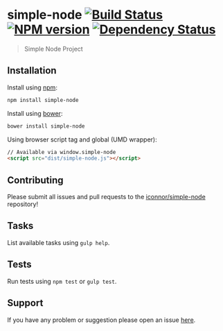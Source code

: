 # simple-node [![Build Status](http://img.shields.io/travis/iconnor/simple-node.svg?style=flat)](http://travis-ci.org/iconnor/simple-node) [![NPM version](http://img.shields.io/npm/v/simple-node.svg?style=flat)](https://www.npmjs.org/package/simple-node) [![Dependency Status](http://img.shields.io/david/iconnor/simple-node.svg?style=flat)](https://david-dm.org/iconnor/simple-node)

> Simple Node Project

## Installation


Install using [npm](https://www.npmjs.org/):

```sh
npm install simple-node
```
Install using [bower](http://bower.io/):

```sh
bower install simple-node
```

Using browser script tag and global (UMD wrapper):

```html
// Available via window.simple-node
<script src="dist/simple-node.js"></script>
```

## Contributing

Please submit all issues and pull requests to the [iconnor/simple-node](http://github.com/iconnor/simple-node) repository!

## Tasks

List available tasks using `gulp help`.

## Tests

Run tests using `npm test` or `gulp test`.

## Support

If you have any problem or suggestion please open an issue [here](https://github.com/iconnor/simple-node/issues).
